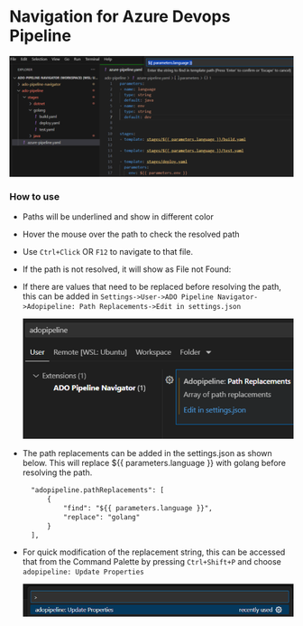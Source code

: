 # Navigation for Azure Devops Pipeline

![Navigate](images/navigate.png)

### How to use
- Paths will be underlined and show in different color
- Hover the mouse over the path to check the resolved path
- Use `Ctrl+Click` OR `F12` to navigate to that file.
- If the path is not resolved, it will show as File not Found: <path>
- If there are values that need to be replaced before resolving the path, this can be added in `Settings->User->ADO Pipeline Navigator->Adopipeline: Path Replacements->Edit in settings.json`

  ![Path Replacement Setting](images/path-replacements.png)
- The path replacements can be added in the settings.json as shown below. This will replace ${{ parameters.language }} with golang before resolving the path.
  ```
    "adopipeline.pathReplacements": [
        {
            "find": "${{ parameters.language }}",
            "replace": "golang"
        }
    ],
  ```
- For quick modification of the replacement string, this can be accessed that from the Command Palette by pressing `Ctrl+Shift+P` and choose `adopipeline: Update Properties`

  ![Path replacement from Command Palette](images/command-palette.png)

